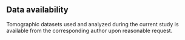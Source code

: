 ## Data availability

Tomographic datasets used and analyzed during the current study is available from the corresponding author upon reasonable request.
